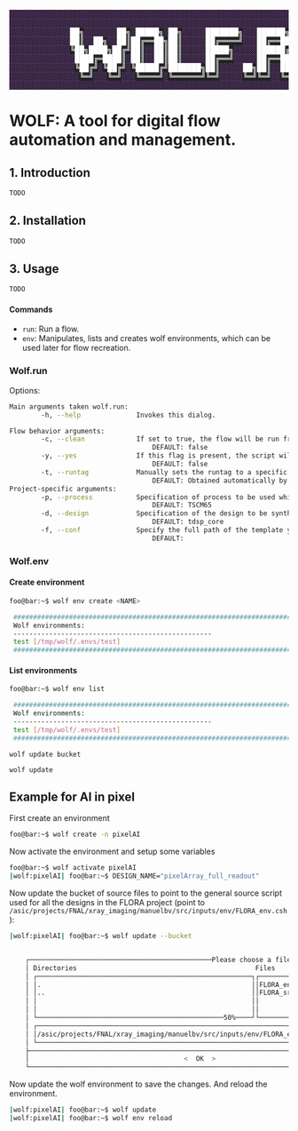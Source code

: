 
<span style="color:#ad4ce5;">
<pre style="background-color:#222;">
░░░░░░░░░░░░░░░░░░░░░░░░░░░░░░░░░░░░░░░░░░░░░░░░░░░░░░░░░░░░░░░░░░░░░░░░░░░░░░░░░░░░░░░░░░░
░░░░░░░░░░░░░░░░░░░░░░░░░░░░░░░░░░░░░░░░░░░░░░░░░░░░░░░░░░░░░░░░░░░░░░░░░░░░░░░░░░░░░░░░░░░
░░░░░░░░░░░░░<span style="color:#fff">██╗</span>░░░░░░░<span style="color:#fff">██╗</span>░<span style="color:#fff">█████╗</span>░<span style="color:#fff">██╗</span>░░░░░<span style="color:#fff">███████╗</span>░░░<span style="color:#fff">██████╗</span>░<span style="color:#fff">██╗</span>░░░<span style="color:#fff">██╗███╗</span>░░<span style="color:#fff">██╗</span>░░░░░░░░░░░░
░░░░░░░░░░░░░<span style="color:#fff">██║</span>░░<span style="color:#fff">██╗</span>░░<span style="color:#fff">██║██╔══██╗██║</span>░░░░░<span style="color:#fff">██╔════╝</span>░░░<span style="color:#fff">██╔══██╗██║</span>░░░<span style="color:#fff">██║████╗</span>░<span style="color:#fff">██║</span>░░░░░░░░░░░░
░░░░░░░░░░░░░<span style="color:#fff">╚██╗████╗██╔╝██║</span>░░<span style="color:#fff">██║██║</span>░░░░░<span style="color:#fff">█████╗</span>░░░░░<span style="color:#fff">██████╔╝██║</span>░░░<span style="color:#fff">██║██╔██╗██║</span>░░░░░░░░░░░░
░░░░░░░░░░░░░░<span style="color:#fff">████╔═████║</span>░<span style="color:#fff">██║</span>░░<span style="color:#fff">██║██║</span>░░░░░<span style="color:#fff">██╔══╝</span>░░░░░<span style="color:#fff">██╔══██╗██║</span>░░░<span style="color:#fff">██║██║╚████║</span>░░░░░░░░░░░░
░░░░░░░░░░░░░░<span style="color:#fff">╚██╔╝</span>░<span style="color:#fff">╚██╔╝</span>░<span style="color:#fff">╚█████╔╝███████╗██║</span>░░░░░<span style="color:#fff">██╗██║</span>░░<span style="color:#fff">██║╚██████╔╝██║</span>░<span style="color:#fff">╚███║</span>░░░░░░░░░░░░
░░░░░░░░░░░░░░░<span style="color:#fff">╚═╝</span>░░░<span style="color:#fff">╚═╝</span>░░░<span style="color:#fff">╚════╝</span>░<span style="color:#fff">╚══════╝╚═╝</span>░░░░░<span style="color:#fff">╚═╝╚═╝</span>░░<span style="color:#fff">╚═╝</span>░<span style="color:#fff">╚═════╝</span>░<span style="color:#fff">╚═╝</span>░░<span style="color:#fff">╚══╝</span>░░░░░░░░░░░░
░░░░░░░░░░░░░░░░░░░░░░░░░░░░░░░░░░░░░░░░░░░░░░░░░░░░░░░░░░░░░░░░░░░░░░░░░░░░░░░░░░░░░░░░░░░
</pre>
</span>

# WOLF: A tool for digital flow automation and management.

## 1. Introduction
```bash
TODO
```

## 2. Installation
```bash
TODO
```

## 3. Usage
```bash
TODO
```

#### Commands

- `run`: Run a flow.
- `env`: Manipulates, lists and creates wolf environments, which can be used later for flow recreation.

### Wolf.run

Options:
```bash
Main arguments taken wolf.run:
        -h, --help              Invokes this dialog.

Flow behavior arguments:
        -c, --clean             If set to true, the flow will be run from scratch, ignoring any previous runs, in a new folder.
                                    DEFAULT: false
        -y, --yes               If this flag is present, the script will skip user confirmation at its end, and proceed running the flow.
                                    DEFAULT: false
        -t, --runtag            Manually sets the runtag to a specific value, instead of automatically setting it according to previous runs.
                                    DEFAULT: Obtained automatically by script.
Project-specific arguments:
        -p, --process           Specification of process to be used while running the flow. Must be one of "TSCM65", "GF22"
                                    DEFAULT: TSCM65
        -d, --design            Specification of the design to be synthesized. Must be one of "tdsp_core"
                                    DEFAULT: tdsp_core
        -f, --conf              Specify the full path of the template yaml file used to generate the final setup final that will be passed to flowtool.
                                    DEFAULT:

```


### Wolf.env

#### Create environment 

```bash
foo@bar:~$ wolf env create <NAME>

 ######################################################################################################
 Wolf environments: 
 -------------------------------------------------- 
 test [/tmp/wolf/.envs/test]
 ######################################################################################################
```

#### List environments

```bash
foo@bar:~$ wolf env list

 ######################################################################################################
 Wolf environments: 
 -------------------------------------------------- 
 test [/tmp/wolf/.envs/test]
 ######################################################################################################
```




```
wolf update bucket
```

```
wolf update
```

## Example for AI in pixel
First create an environment
```bash
foo@bar:~$ wolf create -n pixelAI
```

Now activate the environment and setup some variables
```bash
foo@bar:~$ wolf activate pixelAI
|wolf:pixelAI| foo@bar:~$ DESIGN_NAME="pixelArray_full_readout"
```

Now update the bucket of source files to point to the general source script used for all the designs in the FLORA project (point to `/asic/projects/FNAL/xray_imaging/manuelbv/src/inputs/env/FLORA_env.csh`):
```bash
|wolf:pixelAI| foo@bar:~$ wolf update --bucket


    ┌──────────────────────────────────────────────Please choose a file────────────────────────────────────────────────┐
    │ Directories                                             Files                                                    │  
    │ ┌──────────────────────────────────────────────────────┐┌──────────────────────────────────────────────────────┐ │  
    │ │.                                                     ││FLORA_env.csh                                         │ │  
    │ │..                                                    ││FLORA_src.yaml                                        │ │  
    │ │                                                      ││                                                      │ │  
    │ │                                                      ││                                                      │ │  
    │ └───────────────────────────────────────────────50%────┘└───────────────────────────────────────────────12%────┘ │  
    │ ┌──────────────────────────────────────────────────────────────────────────────────────────────────────────────┐ │  
    │ │/asic/projects/FNAL/xray_imaging/manuelbv/src/inputs/env/FLORA_env.csh                                        │ │  
    │ └──────────────────────────────────────────────────────────────────────────────────────────────────────────────┘ │  
    ├──────────────────────────────────────────────────────────────────────────────────────────────────────────────────┤  
    │                                       <  OK  >                    <Cancel>                                       │  
    └──────────────────────────────────────────────────────────────────────────────────────────────────────────────────┘  
```

Now update the wolf environment to save the changes. And reload the environment.

```bash
|wolf:pixelAI| foo@bar:~$ wolf update
|wolf:pixelAI| foo@bar:~$ wolf env reload
```

